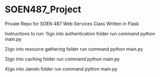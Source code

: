 # SOEN487_Project
Private Repo for SOEN 487 Web Services Class Written in Flask

Instructions to run:
1)go into authentication folder
  run command 
  python main.py
  
2)go into resource gathering folder
  run command
  python main.py
  
3)go into caching folder
  run command 
  python main.py 
  
4)go into Jamdo folder
  run command
  python main.py
